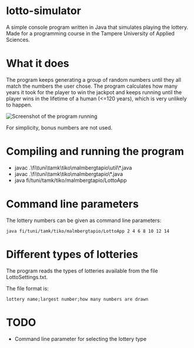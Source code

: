 # lotto-simulator
A simple console program written in Java that simulates playing the lottery. Made for a programming course in the Tampere University of Applied Sciences.

# What it does
The program keeps generating a group of random numbers until they all match the numbers the user chose.
The program calculates how many years it took for the player to win the jackpot and keeps running until the player wins in the lifetime of a human (<=120 years),  which is very unlikely to happen.

![Screenshot of the program running](https://i.imgur.com/gGxG1jD.png)

For simplicity, bonus numbers are not used.

# Compiling and running the program

- javac .\fi\tuni\tamk\tiko\malmbergtapio\util\\*.java
- javac .\fi\tuni\tamk\tiko\malmbergtapio\\*.java
- java fi/tuni/tamk/tiko/malmbergtapio/LottoApp

# Command line parameters

The lottery numbers can be given as command line parameters:

``java fi/tuni/tamk/tiko/malmbergtapio/LottoApp 2 4 6 8 10 12 14``

# Different types of lotteries

The program reads the types of lotteries available from the file LottoSettings.txt.

The file format is:

``lottery name;largest number;how many numbers are drawn``

# TODO

- Command line parameter for selecting the lottery type
